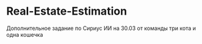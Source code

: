 # Real-Estate-Estimation
Дополнительное задание по Сириус ИИ на 30.03 от команды три кота и одна кошечка
